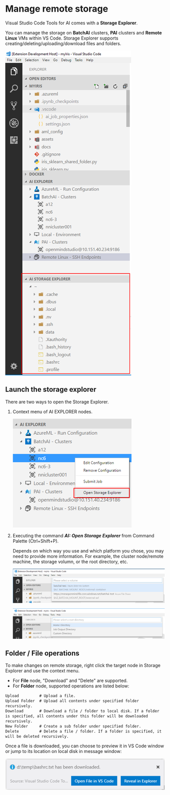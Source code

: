 # Manage remote storage
Visual Studio Code Tools for AI comes with a **Storage Explorer**.

You can manage the storage on **BatchAI** clusters, **PAI** clusters and **Remote Linux** VMs within VS Code. Storage Explorer supports creating/deleting/uploading/download files and folders.

![Storage Explorer](media/storage/StorageExplorer.png)

## Launch the storage explorer
There are two ways to open the Storage Explorer.
1. Context menu of AI EXPLORER nodes.

    ![Storage Explorer](media/storage/open-storage-context-menu.png)

2. Executing the command ***AI: Open Storage Explorer*** from Command Palette (Ctrl+Shift+P).

    Depends on which way you use and which platform you chose, you may need to provide more information. For example, the cluster node/remote machine, the storage volumn, or the root directory, etc.

    ![Storage Explorer](media/storage/open-storage-select-volumn.png)

    ![Storage Explorer](media/storage/open-storage-select-root.png)

## Folder / File operations
To make changes on remote storage, right click the target node in Storage Explorer and use the context menu.

* For **File** node, "Download" and "Delete" are supported.
* For **Folder** node, supported operations are listed below:
```
Upload         # Upload a file.
Upload Folder  # Upload all contents under specified folder recursively.
Download       # Download a file / folder to local disk. If a folder is specified, all contents under this folder will be downloaded recursively.
New Folder     # Create a sub folder under specified folder.
Delete         # Delete a file / folder. If a folder is specified, it will be deleted recursively.
```

Once a file is downloaded, you can choose to preview it in VS Code window or jump to its location on local disk in message window:

![Storage Explorer](media/storage/storage-post-download.png)